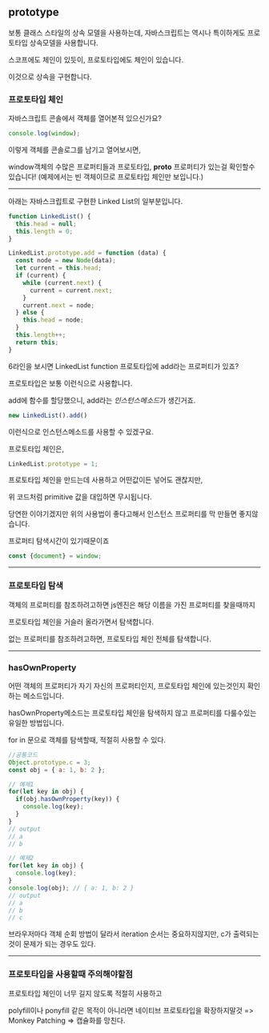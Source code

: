 ## prototype

보통 클래스 스타일의 상속 모델을 사용하는데, 자바스크립트는 역시나 특이하게도 프로토타입 상속모델을 사용합니다.

스코프에도 체인이 있듯이, 프로토타입에도 체인이 있습니다.

이것으로 상속을 구현합니다.

### 프로토타입 체인

자바스크립트 콘솔에서 객체를 열어본적 있으신가요?

```js
console.log(window);
```

이렇게 객체를 콘솔로그를 남기고 열어보시면,

window객체의 수많은 프로퍼티들과 프로토타입, __proto__ 프로퍼티가 있는걸 확인할수있습니다!
(예제에서는 빈 객체이므로 프로토타입 체인만 보입니다.)

-------------------------

아래는 자바스크립트로 구현한 Linked List의 일부분입니다.

```js
function LinkedList() {
  this.head = null;
  this.length = 0;
}

LinkedList.prototype.add = function (data) {
  const node = new Node(data);
  let current = this.head;
  if (current) {
    while (current.next) {
      current = current.next;
    }
    current.next = node;
  } else {
    this.head = node;
  }
  this.length++;
  return this;
}
```
6라인을 보시면 LinkedList function 프로토타입에 add라는 프로퍼티가 있죠?

프로토타입은 보통 이런식으로 사용합니다.

add에 함수를 할당했으니, add라는 *인스턴스메소드*가 생긴거죠.

```js
new LinkedList().add()
```

이런식으로 인스턴스메소드를 사용할 수 있겠구요.

프로토타입 체인은, 


```js
LinkedList.prototype = 1;
```

프로토타입 체인을 만드는데 사용하고 어떤값이든 넣어도 괜찮지만,

위 코드처럼 primitive 값을 대입하면 무시됩니다.

당연한 이야기겠지만 위의 사용법이 좋다고해서 인스턴스 프로퍼티를 막 만들면 좋지않습니다.

프로퍼티 탐색시간이 있기때문이죠

```js
const {document} = window;
```
--------------------------------

### 프로토타입 탐색

객체의 프로퍼티를 참조하려고하면 js엔진은 해당 이름을 가진 프로퍼티를 찾을때까지

프로토타입 체인을 거슬러 올라가면서 탐색합니다.

없는 프로퍼티를 참조하려고하면, 프로토타입 체인 전체를 탐색합니다.

-------------------------

### hasOwnProperty

어떤 객체의 프로퍼티가 자기 자신의 프로퍼티인지, 프로토타입 체인에 있는것인지 확인하는 메소드입니다.

hasOwnProperty메소드는 프로토타입 체인을 탐색하지 않고 프로퍼티를 다룰수있는 유일한 방법입니다.

for in 문으로 객체를 탐색할때, 적절히 사용할 수 있다.

```js
//공통코드
Object.prototype.c = 3;
const obj = { a: 1, b: 2 };
```
```js
// 예제1
for(let key in obj) {
  if(obj.hasOwnProperty(key)) {
    console.log(key);
  }
}
// output
// a
// b
```
```js
// 예제2
for(let key in obj) {
  console.log(key);
}
console.log(obj); // { a: 1, b: 2 }
// output
// a
// b
// c
```
브라우저마다 객체 순회 방법이 달라서 iteration 순서는 중요하지않지만, c가 출력되는것이 문제가 되는 경우도 있다.

--------------------

### 프로토타입을 사용할때 주의해야할점

프로토타입 체인이 너무 길지 않도록 적절히 사용하고

polyfill이나 ponyfill 같은 목적이 아니라면 네이티브 프로토타입을 확장하지말것 => Monkey Patching => 캡슐화를 망친다.

